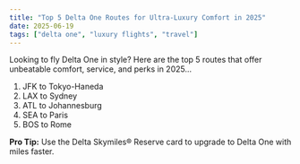 ```yaml
---
title: "Top 5 Delta One Routes for Ultra-Luxury Comfort in 2025"
date: 2025-06-19
tags: ["delta one", "luxury flights", "travel"]
---
```


Looking to fly Delta One in style? Here are the top 5 routes that offer unbeatable comfort, service, and perks in 2025...

1. JFK to Tokyo-Haneda
2. LAX to Sydney
3. ATL to Johannesburg
4. SEA to Paris
5. BOS to Rome

**Pro Tip:** Use the Delta Skymiles® Reserve card to upgrade to Delta One with miles faster.
